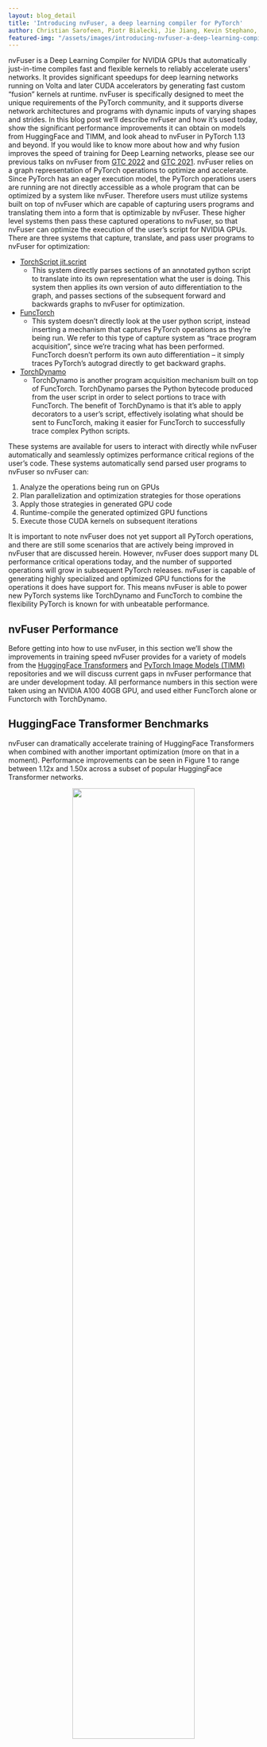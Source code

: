 ```yaml
---
layout: blog_detail
title: 'Introducing nvFuser, a deep learning compiler for PyTorch'
author: Christian Sarofeen, Piotr Bialecki, Jie Jiang, Kevin Stephano, Masaki Kozuki, Neal Vaidya, Stas Bekman
featured-img: "/assets/images/introducing-nvfuser-a-deep-learning-compiler-for-pytorch-1.png"
---
```


nvFuser is a Deep Learning Compiler for NVIDIA GPUs that automatically just-in-time compiles fast and flexible kernels to reliably accelerate users' networks. It provides significant speedups for deep learning networks running on Volta and later CUDA accelerators by generating fast custom “fusion” kernels at runtime. nvFuser is specifically designed to meet the unique requirements of the PyTorch community, and it supports diverse network architectures and programs with dynamic inputs of varying shapes and strides.
In this blog post we’ll describe nvFuser and how it’s used today, show the significant performance improvements it can obtain on models from HuggingFace and TIMM, and look ahead to nvFuser in PyTorch 1.13 and beyond. If you would like to know more about how and why fusion improves the speed of training for Deep Learning networks, please see our previous talks on nvFuser from [GTC 2022](https://www.nvidia.com/en-us/on-demand/session/gtcspring22-s41958/) and [GTC 2021](https://www.nvidia.com/en-us/on-demand/session/gtcspring21-s31952/).
nvFuser relies on a graph representation of PyTorch operations to optimize and accelerate. Since PyTorch has an eager execution model, the PyTorch operations users are running are not directly accessible as a whole program that can be optimized by a system like nvFuser. Therefore users must utilize systems built on top of nvFuser which are capable of capturing users programs and translating them into a form that is optimizable by nvFuser. These higher level systems then pass these captured operations to nvFuser, so that nvFuser can optimize the execution of the user’s script for NVIDIA GPUs. There are three systems that capture, translate, and pass user programs to nvFuser for optimization:

- [TorchScript jit.script](https://pytorch.org/docs/stable/generated/torch.jit.script.html#torch.jit.script)
  - This system directly parses sections of an annotated python script to translate into its own representation what the user is doing. This system then applies its own version of auto differentiation to the graph, and passes sections of the subsequent forward and backwards graphs to nvFuser for optimization.
- [FuncTorch](https://pytorch.org/functorch/stable/generated/functorch.compile.memory_efficient_fusion.html#functorch.compile.memory_efficient_fusion)
  - This system doesn’t directly look at the user python script, instead inserting a mechanism that captures PyTorch operations as they’re being run. We refer to this type of capture system as “trace program acquisition”, since we’re tracing what has been performed. FuncTorch doesn’t perform its own auto differentiation – it simply traces PyTorch’s autograd directly to get backward graphs.
- [TorchDynamo](https://github.com/pytorch/torchdynamo)
  - TorchDynamo is another program acquisition mechanism built on top of FuncTorch. TorchDynamo parses the Python bytecode produced from the user script in order to select portions to trace with FuncTorch. The benefit of TorchDynamo is that it’s able to apply decorators to a user’s script, effectively isolating what should be sent to FuncTorch, making it easier for FuncTorch to successfully trace complex Python scripts.

These systems are available for users to interact with directly while nvFuser automatically and seamlessly optimizes performance critical regions of the user’s code. These systems automatically send parsed user programs to nvFuser so nvFuser can:

1. Analyze the operations being run on GPUs
2. Plan parallelization and optimization strategies for those operations
3. Apply those strategies in generated GPU code
4. Runtime-compile the generated optimized GPU functions
5. Execute those CUDA kernels on subsequent iterations

It is important to note nvFuser does not yet support all PyTorch operations, and there are still some scenarios that are actively being improved in nvFuser that are discussed herein. However, nvFuser does support many DL performance critical operations today, and the number of supported operations will grow in subsequent PyTorch releases. nvFuser is capable of generating highly specialized and optimized GPU functions for the operations it does have support for. This means nvFuser is able to power new PyTorch systems like TorchDynamo and FuncTorch to combine the flexibility PyTorch is known for with unbeatable performance.

## nvFuser Performance

Before getting into how to use nvFuser, in this section we’ll show the improvements in training speed nvFuser provides for a variety of models from the [HuggingFace Transformers](https://github.com/huggingface/transformers) and [PyTorch Image Models (TIMM)](https://github.com/rwightman/pytorch-image-models) repositories and we will discuss current gaps in nvFuser performance that are under development today. All performance numbers in this section were taken using an NVIDIA A100 40GB GPU, and used either FuncTorch alone or Functorch with TorchDynamo.

## HuggingFace Transformer Benchmarks

nvFuser can dramatically accelerate training of HuggingFace Transformers when combined with another important optimization (more on that in a moment). Performance improvements can be seen in Figure 1 to range between 1.12x and 1.50x across a subset of popular HuggingFace Transformer networks.

<p align="center">
  <img src="/assets/images/introducing-nvfuser-a-deep-learning-compiler-for-pytorch-1.png" width="70%">
</p>

<p align="center">
Figure 1: Performance gains of 8 training scenarios from HuggingFace’s Transformer repository. First performance boost in the dark green is due to replacing the optimizer with an NVIDIA Apex fused AdamW optimizer. The light green is due to adding nvFuser. Models were run with batch size and sequence lengths of [64, 128], [8, 512], [2, 1024], [64, 128], [8, 512], [8, src_seql=512, tgt_seql=128], [8, src_seql=1024, tgt_seql=128], and [8, 512] respectively. All networks were run with Automatic Mixed Precision (AMP) enabled with dtype=float16.
</p>

While these speedups are significant, it’s important to understand that nvFuser doesn’t (yet) automate everything about running networks quickly. For HuggingFace Transformers, for example, it was important to use the AdamW fused optimizer from [NVIDIA’s Apex repository](https://github.com/NVIDIA/apex) as the optimizer otherwise consumed a large portion of runtime. Using the fused AdamW optimizer to make the network faster exposes the next major performance bottleneck — memory bound operations. These operations are optimized by nvFuser, providing another large performance boost. With the fused optimizer and nvFuser enabled, the training speed of these networks improved between 1.12x to 1.5x.
HuggingFace Transformer models were run with [the torch.amp module](https://pytorch.org/docs/stable/amp.html). (“amp” stands for Automated Mixed Precision, see the [“What Every User Should Know about Mixed Precision in PyTorch”](https://pytorch.org/blog/what-every-user-should-know-about-mixed-precision-training-in-pytorch/) blog post for details.) An option to use nvFuser was added to HuggingFace’sTrainer. If you have [TorchDynamo installed](https://github.com/pytorch/torchdynamo#requirements-and-setup) you can activate it to enable nvFuser in HuggingFace by passing *torchdynamo = ‘nvfuser’* to the Trainer class.
nvFuser has great support for normalization kernels and related fusions frequently found in Natural Language Processing (NLP) models, and it is recommended users try nvFuser in their NLP workloads.

## PyTorch Image Models (TIMM) Benchmarks
nvFuser, can also significantly reduce the training time of TIMM networks, up to over 1.3x vs. eager PyTorch, and up to 1.44x vs. eager PyTorch when combined with the torch.amp module. Figure 1 shows nvFuser’s speedup without torch.amp, and when torch.amp is used with the NHWC (“channels last”) and NCHW (“channels first”) formats. nvFuser is integrated in TIMM through FuncTorch tracing directly (without TorchDynamo) and can be used by adding the [--aot-autograd command line argument](https://github.com/rwightman/pytorch-image-models/commit/ca991c1fa57373286b9876aa63370fd19f5d6032) when running the TIMM benchmark or training script.

<p align="center">
  <img src="/assets/images/introducing-nvfuser-a-deep-learning-compiler-for-pytorch-2.png" width="100%">
</p>

<p align="center">
Figure 1: The Y-axis is the performance gain nvFuser provides over not using nvFuser. A value of 1.0 means no change in perf, 2.0 would mean nvFuser is twice as fast, 0.5 would mean nvFuser takes twice the time to run. Square markers are with float16 Automatic Mixed Precision (AMP) and channels first contiguous inputs, circle markers are float32 inputs, and triangles are with float16 AMP and channels last contiguous inputs. Missing data points are due to an error being encountered when tracing.
</p>

When running with float32 precision nvFuser provides a 1.12x geometric mean (“geomean”) speedup on TIMM networks, and when running with torch.amp and “channels first” it provides a 1.14x geomean speedup. However, nvFuser currently doesn’t speedup torch.amp and “channels last” training (a .9x geomean regression), so we recommend not using it in those cases. We are actively working on improving “channels last” performance now, and soon we will have two additional optimization strategies (grid persistent optimizations for channels-last normalizations and fast transposes) which we expect will provide speedups comparable to “channels first” in PyTorch version 1.13 and later. Many of nvFuser’s optimizations can also help in inference cases. However, in PyTorch when running inference on small batch sizes, the performance is typically limited by CPU overhead, which nvFuser can’t completely remove or fix. Therefore, typically the most important optimization for inference is to enable [CUDA Graphs](https://pytorch.org/blog/accelerating-pytorch-with-cuda-graphs/) when possible. Once CUDA Graphs is enabled, then it can also be beneficial to also enable fusion through nvFuser. Performance of inference is shown in Figure 2 and Figure 3. Inference is only run with float16 AMP as it is uncommon to run inference workloads in full float32 precision.

<p align="center">
  <img src="/assets/images/introducing-nvfuser-a-deep-learning-compiler-for-pytorch-3.png" width="100%">
</p>

<p align="center">
  <img src="/assets/images/introducing-nvfuser-a-deep-learning-compiler-for-pytorch-4.png" width="100%">
</p>

<p align="center">
Figure 2: Performance gains of enabling CUDA Graphs, and CUDA Graphs with nvFuser compared to the performance of native PyTorch without CUDA Graphs and nvFuser across TIMM models with float16 AMP, <b>channels first inputs</b>, and a batch size of 1 and 8 respectively. There is a geomean speedup of 2.74x with CUDA Graphs and 2.71x with CUDA Graphs + nvFuser respectively. nvFuser provides a maximum regression of 0.68x and a maximum performance gain of 2.74x (relative to CUDA Graphs without nvFuser). Performance gain is measured relative to the average time per iteration PyTorch takes without CUDA Graphs and without nvFuser. Models are sorted by how much additional performance nvFuser is providing.
</p>

<p align="center">
  <img src="/assets/images/introducing-nvfuser-a-deep-learning-compiler-for-pytorch-5.png" width="100%">
</p>

<p align="center">
  <img src="/assets/images/introducing-nvfuser-a-deep-learning-compiler-for-pytorch-6.png" width="100%">
</p>

<p align="center">
Figure 3: Performance gains of enabling CUDA Graphs, and CUDA Graphs with nvFuser compared to the performance of native PyTorch without CUDA Graphs and nvFuser across TIMM models with AMP, <b>channels last inputs</b>, and a batch size of 1 and 8 respectively. There is a geomean speedup of 2.29x with CUDA Graphs and 2.95x with CUDA Graphs + nvFuser respectively. nvFuser provides a maximum regression of 0.86x and a maximum performance gain of 3.82x (relative to CUDA Graphs without nvFuser). Performance gain is measured relative to the average time per iteration PyTorch takes without CUDA Graphs and without nvFuser. Models are sorted by how much additional performance nvFuser is providing.
</p>

So far nvFuser performance has not been tuned for inference workloads so its performance benefit is not consistent across all cases. However, there are still many models that benefit significantly from nvFuser during inference and we encourage users to try nvFuser in inference workloads to see if you would benefit today. Performance of nvFuser in inference workloads will improve in the future and if you’re interested in nvFuser in inference workloads please reach out to us on the PyTorch forums.

## Getting Started - Accelerate Your Scripts with nvFuser

We’ve created [a tutorial](https://pytorch.org/tutorials/intermediate/nvfuser_intro_tutorial.html) demonstrating how to take advantage of nvFuser to accelerate part of a standard transformer block, and how nvFuser can be used to define fast and novel operations. There are still some rough edges in nvFuser that we’re working hard on improving as we’ve outlined in this blog post. However we’ve also demonstrated some great improvements for training speed on multiple networks in HuggingFace and TIMM and we expect there are opportunities in your networks where nvFuser can help today, and many more opportunities it will help in the future.
If you would like to learn more about nvFuser we recommend watching our presentations from NVIDIA’s GTC conference [GTC 2022](https://www.nvidia.com/en-us/on-demand/session/gtcspring22-s41958/) and [GTC 2021](https://www.nvidia.com/en-us/on-demand/session/gtcspring21-s31952/).
